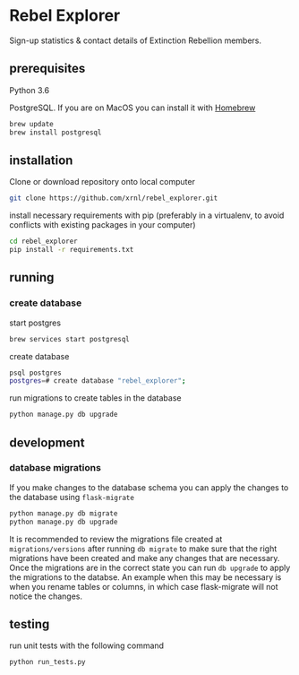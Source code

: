 # Rebel Explorer

Sign-up statistics & contact details of Extinction Rebellion members.

## prerequisites

Python 3.6

PostgreSQL. If you are on MacOS you can install it with [Homebrew](https://brew.sh/)

```bash
brew update
brew install postgresql
```


## installation

Clone or download repository onto local computer

```bash
git clone https://github.com/xrnl/rebel_explorer.git
```

install necessary requirements with pip (preferably in a virtualenv, to avoid conflicts with existing packages in your computer)

```bash
cd rebel_explorer
pip install -r requirements.txt
```

## running

### create database

start postgres

```bash
brew services start postgresql
```
create database

```bash
psql postgres
postgres=# create database "rebel_explorer";
```
run migrations to create tables in the database

```bash
python manage.py db upgrade
```
## development

### database migrations

If you make changes to the database schema you can apply the changes to the database using `flask-migrate`

```bash
python manage.py db migrate
python manage.py db upgrade
```

It is recommended to review the migrations file created at `migrations/versions` after running `db migrate` to make sure that the right migrations have been created and make any changes that are necessary. Once the migrations are in the correct state you can run `db upgrade` to apply the migrations to the databse. An example when this may be necessary is when you rename tables or columns, in which case flask-migrate will not notice the changes.

## testing

run unit tests with the following command

```bash
python run_tests.py
```
